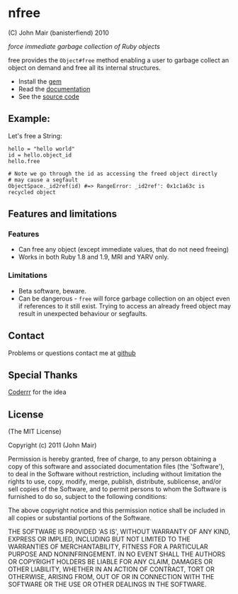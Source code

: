 nfree
=====

(C) John Mair (banisterfiend) 2010

_force immediate garbage collection of Ruby objects_

free provides the `Object#free` method enabling a user to garbage
collect an object on demand and free all its internal structures.

* Install the [gem](https://rubygems.org/gems/free)
* Read the [documentation](http://rdoc.info/github/github/banister/free/master/file/README.markdown)
* See the [source code](http://github.com/banister/free)

Example: 
--------

Let's free a String:

    hello = "hello world"
    id = hello.object_id
    hello.free

    # Note we go through the id as accessing the freed object directly
    # may cause a segfault
    ObjectSpace._id2ref(id) #=> RangeError: _id2ref': 0x1c1a63c is recycled object 


Features and limitations
-------------------------

### Features

* Can free any object (except immediate values, that do not need
  freeing)
* Works in both Ruby 1.8 and 1.9, MRI and YARV only.

### Limitations

* Beta software, beware.
* Can be dangerous - `free` will force garbage collection on an object
  even if references to it still exist. Trying to access an already freed object may result in unexpected behaviour or segfaults.
  
Contact
-------

Problems or questions contact me at [github](http://github.com/banister)

Special Thanks
--------------

[Coderrr](http://coderrr.wordpress.com) for the idea


License
-------

(The MIT License) 

Copyright (c) 2011 (John Mair)

Permission is hereby granted, free of charge, to any person obtaining
a copy of this software and associated documentation files (the
'Software'), to deal in the Software without restriction, including
without limitation the rights to use, copy, modify, merge, publish,
distribute, sublicense, and/or sell copies of the Software, and to
permit persons to whom the Software is furnished to do so, subject to
the following conditions:

The above copyright notice and this permission notice shall be
included in all copies or substantial portions of the Software.

THE SOFTWARE IS PROVIDED 'AS IS', WITHOUT WARRANTY OF ANY KIND,
EXPRESS OR IMPLIED, INCLUDING BUT NOT LIMITED TO THE WARRANTIES OF
MERCHANTABILITY, FITNESS FOR A PARTICULAR PURPOSE AND NONINFRINGEMENT.
IN NO EVENT SHALL THE AUTHORS OR COPYRIGHT HOLDERS BE LIABLE FOR ANY
CLAIM, DAMAGES OR OTHER LIABILITY, WHETHER IN AN ACTION OF CONTRACT,
TORT OR OTHERWISE, ARISING FROM, OUT OF OR IN CONNECTION WITH THE
SOFTWARE OR THE USE OR OTHER DEALINGS IN THE SOFTWARE.
